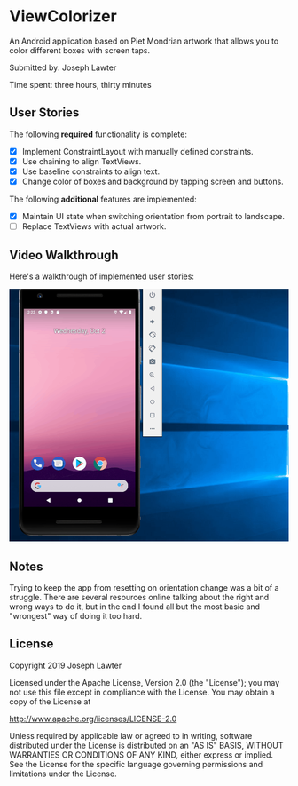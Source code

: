 # ViewColorizer

An Android application based on Piet Mondrian artwork that allows you to color different boxes with screen taps.

Submitted by: Joseph Lawter

Time spent: three hours, thirty minutes

## User Stories

The following **required** functionality is complete:

* [X] Implement ConstraintLayout with manually defined constraints.
* [X] Use chaining to align TextViews.
* [X] Use baseline constraints to align text.
* [X] Change color of boxes and background by tapping screen and buttons.

The following **additional** features are implemented:

* [X] Maintain UI state when switching orientation from portrait to landscape.
* [ ] Replace TextViews with actual artwork.

## Video Walkthrough 

Here's a walkthrough of implemented user stories:

<img src='View Colorizer.gif' title='View Colorizer animated demo' alt='View Colorizer demo' />

## Notes

Trying to keep the app from resetting on orientation change was a bit of a struggle.
There are several resources online talking about the right and wrong ways to do it,
but in the end I found all but the most basic and "wrongest" way of doing it too hard.

## License

Copyright 2019 Joseph Lawter

Licensed under the Apache License, Version 2.0 (the "License");
you may not use this file except in compliance with the License.
You may obtain a copy of the License at

http://www.apache.org/licenses/LICENSE-2.0

Unless required by applicable law or agreed to in writing, software
distributed under the License is distributed on an "AS IS" BASIS,
WITHOUT WARRANTIES OR CONDITIONS OF ANY KIND, either express or implied.
See the License for the specific language governing permissions and
limitations under the License.
